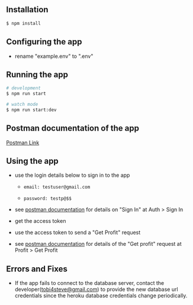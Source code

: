
## Installation

```bash
$ npm install
```

## Configuring the app
 - rename "example.env" to ".env"

## Running the app

```bash
# development
$ npm run start

# watch mode
$ npm run start:dev
```

## Postman documentation of the app

[Postman Link](https://documenter.getpostman.com/view/16607098/Uze1viro)

## Using the app

 - use the login details below to sign in to the app
    *     email: testuser@gmail.com
    *     password: testp@$$

 - see [postman documentation](https://documenter.getpostman.com/view/16607098/Uze1viro#793804b2-3a64-4038-9dd4-64514850cdd2) for details on "Sign In" at Auth > Sign In

 - get the access token

 - use the access token to send a "Get Profit" request

 - see [postman documentation](https://documenter.getpostman.com/view/16607098/Uze1viro#7dfa9cf7-88b2-426e-b4b9-f888bf135b42) for details of the "Get profit" request at Profit > Get Profit

## Errors and Fixes
 - If the app fails to connect to the database server, contact the developer(tobi4steve@gmail.com) to provide the new database url credentials since the heroku database credentials change periodically.